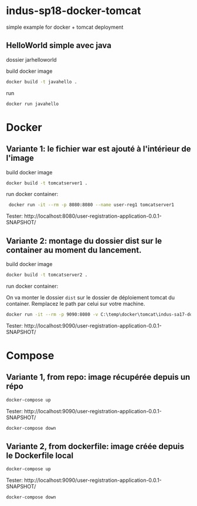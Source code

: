 # indus-sp18-docker-tomcat
simple example for docker + tomcat deployment


## HelloWorld simple avec java

dossier jarhelloworld

build docker image
```bash
docker build -t javahello .
```

run
```bash
docker run javahello
```

# Docker
## Variante 1: le fichier war est ajouté à l'intérieur de l'image

build docker image
```bash
docker build -t tomcatserver1 .
```

run docker container:
```bash
 docker run -it --rm -p 8080:8080 --name user-reg1 tomcatserver1
```

Tester: http://localhost:8080/user-registration-application-0.0.1-SNAPSHOT/


## Variante 2: montage du dossier dist sur le container au moment du lancement.

build docker image
```bash
docker build -t tomcatserver2 .
```

run docker container:

On va monter le dossier `dist` sur le dossier de déploiement tomcat du container.
Remplacez le path par celui sur votre machine.

```bash
docker run -it --rm -p 9090:8080 -v C:\temp\docker\tomcat\indus-sa17-docker-tomcat\approche2\dist:/usr/local/tomcat/webapps/ --name user-reg2 tomcatserver2
```

Tester: http://localhost:9090/user-registration-application-0.0.1-SNAPSHOT/

# Compose
## Variante 1, from repo: image récupérée depuis un répo

```bash
docker-compose up
```

Tester: http://localhost:9090/user-registration-application-0.0.1-SNAPSHOT/

```bash
docker-compose down
```

## Variante 2, from dockerfile: image créée depuis le Dockerfile local

```bash
docker-compose up
```

Tester: http://localhost:9090/user-registration-application-0.0.1-SNAPSHOT/

```bash
docker-compose down
```
